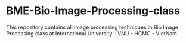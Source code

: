 # BME-Bio-Image-Processing-class

This repository contains all image processing techniques in Bio Image Processing class at International University - VNU - HCMC - VietNam
